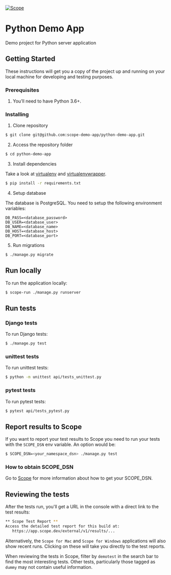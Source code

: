 [![Scope](https://app.scope.dev/api/badge/9141d86b-7846-450a-859b-30be15cafff1/default)](https://app.scope.dev/external/v1/inspect/f0a213f0-b550-4bb0-a651-c1d5b9eff041/9141d86b-7846-450a-859b-30be15cafff1/default)

# Python Demo App

Demo project for Python server application

## Getting Started

These instructions will get you a copy of the project up and running on your local machine for developing and testing purposes.

### Prerequisites

1. You’ll need to have Python 3.6+.

### Installing

1. Clone repository

```bash
$ git clone git@github.com:scope-demo-app/python-demo-app.git
```

2. Access the repository folder

```bash
$ cd python-demo-app
```

3. Install dependencies

Take a look at [virtualenv](https://virtualenv.pypa.io/en/latest/) and [virtualenvwrapper](https://virtualenvwrapper.readthedocs.io/en/latest/).

```bash
$ pip install -r requirements.txt
```

4. Setup database

The database is PostgreSQL. You need to setup the following environment variables:

```
DB_PASS=<database_password>
DB_USER=<database_user>
DB_NAME=<database_name>
DB_HOST=<database_host>
DB_PORT=<database_port>
```

5. Run migrations

```bash
$ ./manage.py migrate
```

## Run locally

To run the application locally:

```bash
$ scope-run ./manage.py runserver
```

## Run tests

### Django tests

To run Django tests:

```bash
$ ./manage.py test
```

### unittest tests

To run unittest tests:

```bash
$ python -m unittest api/tests_unittest.py
```

### pytest tests

To run pytest tests:

```bash
$ pytest api/tests_pytest.py
```

## Report results to Scope

If you want to report your test results to Scope you need to run your tests with the `SCOPE_DSN` env variable. An option would be:

```bash
$ SCOPE_DSN=<your_namespace_dsn> ./manage.py test
```

### How to obtain SCOPE_DSN

Go to [Scope](https://app.scope.dev/) for more information about how to get your SCOPE_DSN.

## Reviewing the tests

After the tests run, you'll get a URL in the console with a direct link to the test results:

```bash
** Scope Test Report **
Access the detailed test report for this build at:
   https://app.scope.dev/external/v1/results/...
```

Alternatively, the `Scope for Mac` and `Scope for Windows` applications will also show recent runs. Clicking on these will take you directly to the test reports.

When reviewing the tests in Scope, filter by `demotest` in the search bar to find the most interesting tests. Other tests, particularly those tagged as `dummy` may not contain useful information.
